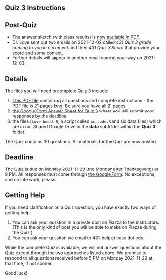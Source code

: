 ## Quiz 3 Instructions

## Post-Quiz

- The answer sketch (with class results) is [now available in PDF](https://github.com/THOMASELOVE/431-2021/blob/main/quizzes/quiz3/quiz3_sketch_and_results.pdf).
- Dr. Love sent out two emails on 2021-12-02 called *431 Quiz 3 grade coming to you in a moment* and then *431 Quiz 3 Score* that provide your score and some context.
- Further details will appear in another email coming your way on 2021-12-03.

## Details

The files you will need to complete Quiz 3 include:

1. [This PDF file](https://github.com/THOMASELOVE/431-2021/blob/main/quizzes/quiz3/quiz3.pdf) containing all questions and complete instructions - the [PDF file](https://github.com/THOMASELOVE/431-2021/blob/main/quizzes/quiz3/quiz3.pdf) is 21 pages long. Be sure you have all 21 pages.
2. [the Google Form Answer Sheet for Quiz 3](https://bit.ly/431-2021-quiz3-answer-sheet) where you will submit your responses by the deadline.
3. the files (`Love-boost.R`, a script called `wc_code.R` and six data files) which are in our Shared Google Drive in the **data** subfolder within the **Quiz 3** folder.

The Quiz contains 30 questions. All materials for the Quiz are now posted. 

## Deadline

The Quiz is due on Monday 2021-11-29 (the Monday after Thanksgiving) at 9 PM. All responses must come through [the Google Form](https://bit.ly/431-2021-quiz3-answer-sheet). No exceptions, and no late work, please.

## Getting Help

If you need clarification on a Quiz question, you have exactly two ways of getting help:

1. You can ask your question in a private post on Piazza to the instructors. (This is the only kind of post you will be able to make on Piazza during the Quiz.)
2. You can ask your question via email to 431-help at case dot edu. 

While the complete Quiz is available, we will not answer questions about the Quiz except through the two approaches listed above. We promise to respond to all questions received before 5 PM on Monday 2021-11-29 at that time, if not sooner.

Good luck!
